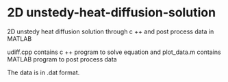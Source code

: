 # 2D unstedy-heat-diffusion-solution
2D unstedy heat diffusion solution through c ++ and post process data in MATLAB



udiff.cpp contains c ++ program to solve equation and plot_data.m contains MATLAB program to post process data

The data is in .dat format.
